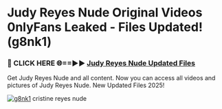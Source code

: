 # Judy Reyes Nude Original Videos 0nlyFans Leaked - Files Updated! (g8nk1)

<h3>🔴 CLICK HERE 🌐==►► <a href="https://tinyurl.com/52m3yx9h" rel="nofollow">Judy Reyes Nude Updated Files</a></h3>

Get Judy Reyes Nude and all content. Now you can access all videos and pictures of Judy Reyes Nude. New Updated Files 2025!

[![g8nk1](https://i.imgur.com/TnHtlc8.gif)](https://tinyurl.com/52m3yx9h)
cristine reyes nude